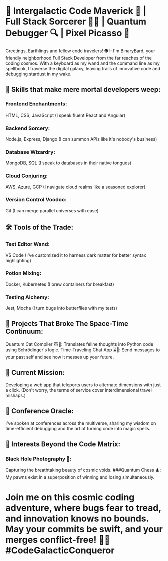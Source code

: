 
# 🚀 Intergalactic Code Maverick 🌌 | Full Stack Sorcerer 🧙‍♂️ | Quantum Debugger 🔍 | Pixel Picasso 🎨

Greetings, Earthlings and fellow code travelers! 👽✨ I'm BinaryBard, your friendly neighborhood Full Stack Developer from the far reaches of the coding cosmos. With a keyboard as my wand and the command line as my spellbook, I traverse the digital galaxy, leaving trails of innovative code and debugging stardust in my wake.

## 🌟 Skills that make mere mortal developers weep:

### Frontend Enchantments: 
HTML, CSS, JavaScript (I speak fluent React and Angular)
### Backend Sorcery: 
Node.js, Express, Django (I can summon APIs like it's nobody's business)
### Database Wizardry: 
MongoDB, SQL (I speak to databases in their native tongues)
### Cloud Conjuring: 
AWS, Azure, GCP (I navigate cloud realms like a seasoned explorer)
### Version Control Voodoo: 
Git (I can merge parallel universes with ease)


## 🛠️ Tools of the Trade:

### Text Editor Wand: 
VS Code (I've customized it to harness dark matter for better syntax highlighting)
### Potion Mixing: 
Docker, Kubernetes (I brew containers for breakfast)
### Testing Alchemy: 
Jest, Mocha (I turn bugs into butterflies with my tests)


## 🌈 Projects That Broke The Space-Time Continuum:

Quantum Cat Compiler 🐱🌌: Translates feline thoughts into Python code using Schrödinger's logic.
Time-Traveling Chat App ⌛💬: Send messages to your past self and see how it messes up your future.


## 🚀 Current Mission:

Developing a web app that teleports users to alternate dimensions with just a click. (Don't worry, the terms of service cover interdimensional travel mishaps.)


## 🎤 Conference Oracle:

I've spoken at conferences across the multiverse, sharing my wisdom on time-efficient debugging and the art of turning code into magic spells.


## 🌌 Interests Beyond the Code Matrix:

### Black Hole Photography 📸: 
Capturing the breathtaking beauty of cosmic voids.
###Quantum Chess ♟️: 
My pawns exist in a superposition of winning and losing simultaneously.


# Join me on this cosmic coding adventure, where bugs fear to tread, and innovation knows no bounds. May your commits be swift, and your merges conflict-free! 🚀🌌 #CodeGalacticConqueror
